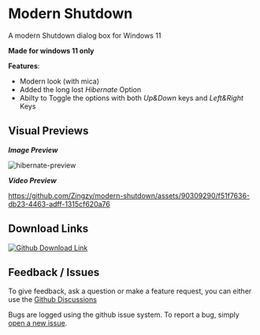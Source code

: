 # Modern Shutdown
A modern Shutdown dialog box for Windows 11

**Made for windows 11 only**

**Features**:
- Modern look (with mica)
- Added the long lost *Hibernate* Option
- Abilty to Toggle the options with both _Up&Down_ keys and _Left&Right_ Keys

## Visual Previews

**_Image Preview_**

![hibernate-preview](https://github.com/Zingzy/modern-shutdown/assets/90309290/d992d78b-233b-41c4-9cca-7e81762effb9)

**_Video Preview_**

https://github.com/Zingzy/modern-shutdown/assets/90309290/f51f7636-db23-4463-adff-1315cf620a76

## Download Links

[![Github Download Link](https://cdn.discordapp.com/attachments/1132642817211125801/1140604622524907631/324137.gif)](https://github.com/Zingzy/modern-shutdown/releases/tag/v0.1)

## Feedback / Issues

To give feedback, ask a question or make a feature request, you can either use the [Github Discussions](https://github.com/Zingzy/modern-shutdown/discussions) 

Bugs are logged using the github issue system. To report a bug, simply [open a new issue](https://github.com/Zingzy/modern-shutdown/issues/new).
